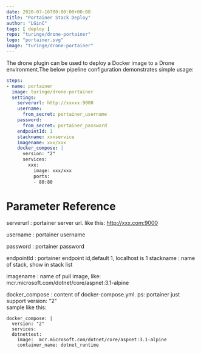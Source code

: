 ```yaml
---
date: 2020-07-16T00:00:00+00:00
title: "Portainer Stack Deploy"
author: "LGinC"
tags: [ deploy ]
repo: "turinge/drone-portainer"
logo: "portainer.svg"
image: "turinge/drone-portainer"
---
```


The drone plugin can be used to deploy a Docker image to a Drone environment.The below pipeline configuration demonstrates simple usage:

```yaml
steps:
- name: portainer
  image: turinge/drone-portainer
  settings:
    serverurl: http://xxxxx:9000
    username: 
      from_secret: portainer_username
    password:
      from_secret: portainer_password
    endpointId: 1
    stackname: xxxservice
    imagename: xxx/xxx
    docker_compose: |
      version: "2"
      services:
        xxx:
          image: xxx/xxx
          ports:
          - 80:80
```
# Parameter Reference

serverurl
: portainer server url. like this: http://xxx.com:9000

username
: portainer username

password
: portainer password

endpointId
: portainer endpoint id,default 1, localhost is 1
stackname
: name of stack, show in stack list

imagename
: name of pull image, like: mcr.microsoft.com/dotnet/core/aspnet:3.1-alpine

docker_compose
: content of docker-compose.yml. ps: portainer just support version: "2"  <br>
sample like this:<br>
```
docker_compose: |
  version: "2"
  services:
  dotnettest:
    image:  mcr.microsoft.com/dotnet/core/aspnet:3.1-alpine
    container_name: dotnet_runtime
```
